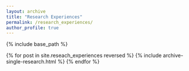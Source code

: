 ```yaml
---
layout: archive
title: "Research Experiences"
permalink: /research_experiences/
author_profile: true
---
```


<!-- {% if author.googlescholar %}
  You can also find my articles on <u><a href="{{author.googlescholar}}">my Google Scholar profile</a>.</u>
{% endif %} -->

{% include base_path %}

{% for post in site.reseach_experiences reversed %}
  {% include archive-single-research.html %}
{% endfor %}
